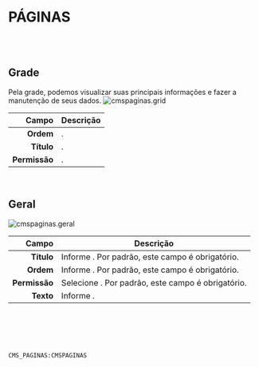 # PÁGINAS
<br>
<br>

## Grade
Pela grade, podemos visualizar suas principais informações e fazer a manutenção de seus dados.
![cmspaginas.grid](https://raw.githubusercontent.com/netforcews/docs-siscom/master/geral/imagens/cmspaginas.grid.png)

Campo | Descrição
--:|---
**Ordem** | .
**Título** | .
**Permissão** | .
<br>

## Geral
![cmspaginas.geral](https://raw.githubusercontent.com/netforcews/docs-siscom/master/geral/imagens/cmspaginas.geral.png)

Campo | Descrição
--:|---
**Título** | Informe . Por padrão, este campo é obrigatório.
**Ordem** | Informe . Por padrão, este campo é obrigatório.
**Permissão** | Selecione . Por padrão, este campo é obrigatório.
**Texto** | Informe .
<br>
<br>
<br>
<br>

```CMS_PAGINAS:CMSPAGINAS```
